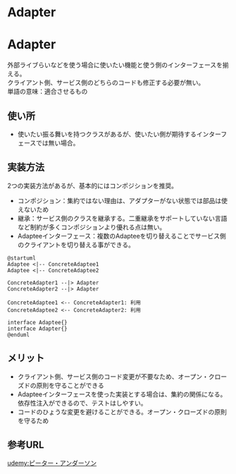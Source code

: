 # Adapter

# Adapter
外部ライブらいなどを使う場合に使いたい機能と使う側のインターフェースを揃える。  
クライアント側、サービス側のどちらのコードも修正する必要が無い。  
単語の意味：適合させるもの

## 使い所
- 使いたい振る舞いを持つクラスがあるが、使いたい側が期待するインターフェースでは無い場合。

## 実装方法
2つの実装方法があるが、基本的にはコンポジションを推奨。
- コンポジション：集約ではない理由は、アダプターがない状態では部品は使えないため
- 継承：サービス側のクラスを継承する。二重継承をサポートしていない言語など制約が多くコンポジションより優れる点は無い。
- Adapteeインターフェース：複数のAdapteeを切り替えることでサービス側のクライアントを切り替える事ができる。

``` plantuml
@startuml
Adaptee <|-- ConcreteAdaptee1
Adaptee <|-- ConcreteAdaptee2

ConcreteAdapter1 --|> Adapter
ConcreteAdapter2 --|> Adapter

ConcreteAdaptee1 <-- ConcreteAdapter1: 利用
ConcreteAdaptee2 <-- ConcreteAdapter2: 利用

interface Adaptee{}
interface Adapter{}
@enduml
```

## メリット
- クライアント側、サービス側のコード変更が不要なため、オープン・クローズドの原則を守ることができる
- Adapteeインターフェースを使った実装とする場合は、集約の関係になる。依存性注入ができるので、テストはしやすい。
- コードのひょうな変更を避けることができる。オープン・クローズドの原則を守るため

##  参考URL
[udemy:ピーター・アンダーソン](https://www.udemy.com/course/design02/learn/lecture/30270046#overview)

